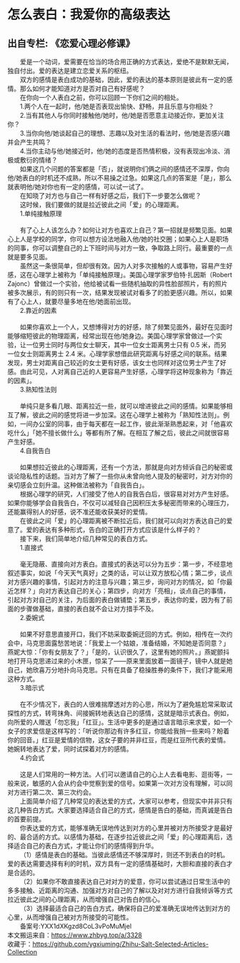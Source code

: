 # 怎么表白：我爱你的高级表达  
## 出自专栏: 《恋爱心理必修课》  
&emsp;&emsp;爱是一个动词，爱需要在恰当的场合用正确的方式表达，爱绝不是默默无闻，独自付出。爱的表达是建立恋爱关系的枢纽。     
&emsp;&emsp;双方的感情是表白成功的基础，因此，爱的表达的基本原则是彼此有一定的感情。那么如何才能知道对方是否对自己有好感呢？    
&emsp;&emsp;在你向一个人表白之前，你可以回顾一下你们之间的相处。    
&emsp;&emsp;1.两个人在一起时，他/她是否表现出愉快、舒畅，并且乐意与你相处？    
&emsp;&emsp;2.当有其他人与你同时接触他/她时，他/她是否愿意主动接近你，更加关注你？    
&emsp;&emsp;3.当你向他/她谈起自己的理想、志趣以及对生活的看法时，他/她是否感兴趣并会产生共鸣？    
&emsp;&emsp;4.当你主动与他/她接近时，他/她的态度是否热情积极，没有表现出冷淡、消极或敷衍的情绪？    
&emsp;&emsp;如果这几个问题的答案都是「否」，就说明你们俩之间的感情还不深厚，你向他/她表白的时机还不成熟，所以不易操之过急。如果这几点的答案是「是」，那么就表明他/她对你也有一定的感情，可以试一试了。    
&emsp;&emsp;在知晓了对方也与自己一样有好感之后，我们下一步要怎么做呢？    
&emsp;&emsp;这时候，我们要做的就是拉近彼此之间「爱」的心理距离。    
&emsp;&emsp;1.单纯接触原理   
&emsp;&emsp;   
&emsp;&emsp;有了心上人该怎么办？如何让对方也喜欢上自己？第一招就是频繁见面。如果心上人是学校的同学，你可以想方设法地融入他/她的社交圈；如果心上人是职场的同事，你可以调整自己的上下班时间与对方一致，争取路上同行。最重要的一点就是要多见面。    
&emsp;&emsp;虽然这一条很简单，但却很有效。因为人对多次接触的人或事物，容易产生好感，这在心理学上被称为「单纯接触原理」。美国心理学家罗伯特·扎因斯（Robert Zajonc）曾做过一个实验，他给被试看一些随机抽取的异性脸部照片，有的照片被多次展示，有的则只有一次，结果发现被试对看多了的脸更感兴趣。所以，如果有了心上人，就要尽量多地在他/她面前出现。    
&emsp;&emsp;2.靠近的因素   
&emsp;&emsp;   
&emsp;&emsp;如果你喜欢上一个人，又想博得对方的好感，除了频繁见面外，最好在见面时能够缩短彼此的物理距离，经常出现在他/她身边。美国心理学家曾做过—个实验，让一位男士同时与两位女士聊天，其中一位女士距离男士只有 0.5 米，而另一位女士则距离男士 2.4 米。心理学家想借此研究距离与好感之间的联系。结果发现，男士对距离自己较近的女士更有好感，该女士也同样对这位男士产生了好感。由此可见，人对离自己近的人更容易产生好感，心理学将这种现象称为「靠近的因素」。    
&emsp;&emsp;3.熟知性法则   
&emsp;&emsp;   
&emsp;&emsp;单纯只是多看几眼、距离拉近一些，就可以增进彼此之间的感情。如果能够相互了解，彼此之间的感觉将进一步加深。这在心理学上被称为「熟知性法则」。例如，一间办公室的同事，由于每天都在一起工作，彼此渐渐熟悉起来，对「他喜欢吃什么」「她不擅长做什么」等都有所了解。在相互了解之后，彼此之间就很容易产生好感。    
&emsp;&emsp;4.自我告白  
&emsp;&emsp;    
&emsp;&emsp;如果想拉近彼此的心理距离，还有一个方法，那就是向对方倾诉自己的秘密或谈论隐私性的话题。当对方了解了一些你从未曾向他人提及的秘密时，对方对你的亲切感会立刻升温。这种做法被称为「自我告白」。    
&emsp;&emsp;根据心理学的研究，人们接受了他人的自我告白后，很容易对对方产生好感。如果你能够学会自我告白，不仅可以减轻自己因积压太多秘密而带来的心理压力，还能赢得别人的好感，说不准还能收获美好的爱情。    
&emsp;&emsp;在彼此之间「爱」的心理距离被不断拉近后，我们就可以向对方表达自己的爱意了。爱的表达有多种形式，告白的正确打开方式应该是什么样子的？    
&emsp;&emsp;接下来，我们简单地介绍几种常见的表白方式。    
&emsp;&emsp;1.直接式   
&emsp;&emsp;   
&emsp;&emsp;毫无隐蔽、直接向对方表白。直接式的表达可以分为五步：第一步，不经意地叙述事实，如说「今天天气真好」之类的话，可以让双方放松心情；第二步，谈点对方感兴趣的事情，引起对方的注意与兴趣；第三步，询问对方的情况，如「你最近怎样？」向对方表达自己的关心；第四步，向对方「亮相」，谈点自己的事情，引起对方对自己的关注，为后面的表白做铺垫；第五步，表达你的爱，因为有了前面的步骤做基础，直接的表白就不会让对方措手不及。    
&emsp;&emsp;2.委婉式   
&emsp;&emsp;   
&emsp;&emsp;如果不好意思直接开口，我们不妨采取委婉迂回的方式。例如，相传在一次约会中，马克思面露愁苦地说：「我爱上一个姑娘，准备结婚，不知她是否同意？」燕妮大惊：「你有女朋友了？」「是的，认识很久了，这里有她的照片。」燕妮颤抖地打开马克思递过来的小木匣，惊呆了——原来里面放着一面镜子，镜中人就是她自己，她欣喜万分地扑向马克思。只有在具备了稳操胜券的条件下，我们才能采用这种方式。    
&emsp;&emsp;3.暗示式   
&emsp;&emsp;   
&emsp;&emsp;在不少情况下，表白的人很难揣摩透对方的心思，所以为了避免尴尬常采取试探性的方式，转弯抹角、间接婉转地表达自己的感情，这就是暗示式表白。例如，向所爱的人赠送「勿忘我」「红豆」。生活中更多的是通过语言暗示来求爱，如一个女子的求爱信是这样写的：「听说你那边有许多红豆，你能给我捎一些来吗？盼着你的回音。」红豆是爱情的信物，这女子要的并非红豆，而是红豆所代表的爱情。她婉转地表达了爱，同时试探着对方的感情。    
&emsp;&emsp;4.约会式   
&emsp;&emsp;   
&emsp;&emsp;这是人们常用的一种方法。人们可以邀请自己的心上人去看电影、逛街等，一般来说，敏感的人会从约会中觉察到爱的信号。如果第一次对方没有理解，可以同对方进行第二次、第三次约会。    
&emsp;&emsp;上面简单介绍了几种常见的表达爱的方式，大家可以参考，但现实中并非只有这几种告白方式。大家要选择适合自己的方式，感情是告白的基础，而真诚是告白的首要前提。    
&emsp;&emsp;你表达爱的方式，能够准确无误地传达到对方的心里并被对方所接受才是最好的、最合适的方式。以感情为基础，在逐步拉近彼此之间「爱」的心理距离后，选择适合自己的表白方式，才能让你们的感情得到升华。    
&emsp;&emsp;（1）感情是表白的基础。当彼此感情还不够深厚时，则还不到表白的时机。爱的表达需要选择有利的时机，双方具有一定的感情基础时，大胆和直接的表白才是合适的。    
&emsp;&emsp;（2）如果你不敢直接表达自己对对方的爱意，你可以尝试通过日常生活中的多多接触、近距离的沟通、加强对方对自己的了解以及对对方进行自我倾诉等方式拉近彼此之间的心理距离，从而增强自己对告白的信心。    
&emsp;&emsp;（3）选择最适合自己的告白方式，确保将自己的爱准确无误地传达到对方的心里，从而增强自己被对方所接受的可能性。    
&emsp;&emsp;备案号:YXX1dXKgzd8CoL3vPoMuMjel  
本文搬运来自：https://www.zhbyg.top/a/3328  
 收藏于：https://github.com/ygxiuming/Zhihu-Salt-Selected-Articles-Collection